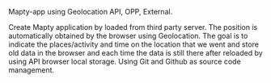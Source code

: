 Mapty-app using Geolocation API, OPP, External.

Create Mapty application by loaded from third party server. 
The position is automatically obtained by the browser using Geolocation.
The goal is to indicate the places/activity and time on the location that we went 
and store old data in the browser and  each time the data is still there 
after reloaded by using API  browser local storage. Using Git and Github as source code management.
